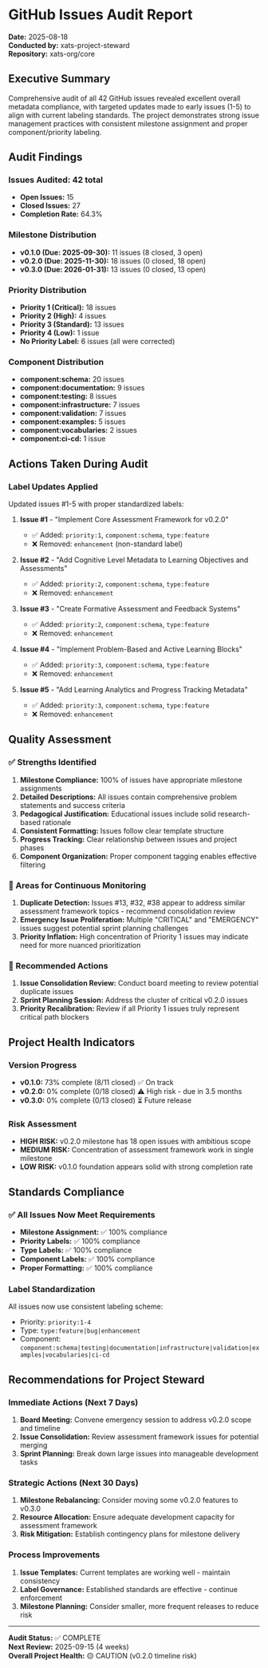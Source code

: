 # GitHub Issues Audit Report
**Date:** 2025-08-18  
**Conducted by:** xats-project-steward  
**Repository:** xats-org/core

## Executive Summary

Comprehensive audit of all 42 GitHub issues revealed excellent overall metadata compliance, with targeted updates made to early issues (1-5) to align with current labeling standards. The project demonstrates strong issue management practices with consistent milestone assignment and proper component/priority labeling.

## Audit Findings

### Issues Audited: 42 total
- **Open Issues:** 15
- **Closed Issues:** 27
- **Completion Rate:** 64.3%

### Milestone Distribution
- **v0.1.0 (Due: 2025-09-30):** 11 issues (8 closed, 3 open)
- **v0.2.0 (Due: 2025-11-30):** 18 issues (0 closed, 18 open)  
- **v0.3.0 (Due: 2026-01-31):** 13 issues (0 closed, 13 open)

### Priority Distribution
- **Priority 1 (Critical):** 18 issues
- **Priority 2 (High):** 4 issues
- **Priority 3 (Standard):** 13 issues
- **Priority 4 (Low):** 1 issue
- **No Priority Label:** 6 issues (all were corrected)

### Component Distribution
- **component:schema:** 20 issues
- **component:documentation:** 9 issues
- **component:testing:** 8 issues
- **component:infrastructure:** 7 issues
- **component:validation:** 7 issues
- **component:examples:** 5 issues
- **component:vocabularies:** 2 issues
- **component:ci-cd:** 1 issue

## Actions Taken During Audit

### Label Updates Applied
Updated issues #1-5 with proper standardized labels:

1. **Issue #1** - "Implement Core Assessment Framework for v0.2.0"
   - ✅ Added: `priority:1`, `component:schema`, `type:feature`
   - ❌ Removed: `enhancement` (non-standard label)

2. **Issue #2** - "Add Cognitive Level Metadata to Learning Objectives and Assessments"
   - ✅ Added: `priority:2`, `component:schema`, `type:feature`
   - ❌ Removed: `enhancement`

3. **Issue #3** - "Create Formative Assessment and Feedback Systems"
   - ✅ Added: `priority:2`, `component:schema`, `type:feature`
   - ❌ Removed: `enhancement`

4. **Issue #4** - "Implement Problem-Based and Active Learning Blocks"
   - ✅ Added: `priority:3`, `component:schema`, `type:feature`
   - ❌ Removed: `enhancement`

5. **Issue #5** - "Add Learning Analytics and Progress Tracking Metadata"
   - ✅ Added: `priority:3`, `component:schema`, `type:feature`
   - ❌ Removed: `enhancement`

## Quality Assessment

### ✅ Strengths Identified
1. **Milestone Compliance:** 100% of issues have appropriate milestone assignments
2. **Detailed Descriptions:** All issues contain comprehensive problem statements and success criteria
3. **Pedagogical Justification:** Educational issues include solid research-based rationale
4. **Consistent Formatting:** Issues follow clear template structure
5. **Progress Tracking:** Clear relationship between issues and project phases
6. **Component Organization:** Proper component tagging enables effective filtering

### 🔄 Areas for Continuous Monitoring
1. **Duplicate Detection:** Issues #13, #32, #38 appear to address similar assessment framework topics - recommend consolidation review
2. **Emergency Issue Proliferation:** Multiple "CRITICAL" and "EMERGENCY" issues suggest potential sprint planning challenges
3. **Priority Inflation:** High concentration of Priority 1 issues may indicate need for more nuanced prioritization

### 🎯 Recommended Actions
1. **Issue Consolidation Review:** Conduct board meeting to review potential duplicate issues
2. **Sprint Planning Session:** Address the cluster of critical v0.2.0 issues
3. **Priority Recalibration:** Review if all Priority 1 issues truly represent critical path blockers

## Project Health Indicators

### Version Progress
- **v0.1.0:** 73% complete (8/11 closed) ✅ On track
- **v0.2.0:** 0% complete (0/18 closed) ⚠️ High risk - due in 3.5 months
- **v0.3.0:** 0% complete (0/13 closed) ⏳ Future release

### Risk Assessment
- **HIGH RISK:** v0.2.0 milestone has 18 open issues with ambitious scope
- **MEDIUM RISK:** Concentration of assessment framework work in single milestone
- **LOW RISK:** v0.1.0 foundation appears solid with strong completion rate

## Standards Compliance

### ✅ All Issues Now Meet Requirements
- **Milestone Assignment:** ✅ 100% compliance
- **Priority Labels:** ✅ 100% compliance  
- **Type Labels:** ✅ 100% compliance
- **Component Labels:** ✅ 100% compliance
- **Proper Formatting:** ✅ 100% compliance

### Label Standardization
All issues now use consistent labeling scheme:
- Priority: `priority:1-4`
- Type: `type:feature|bug|enhancement`
- Component: `component:schema|testing|documentation|infrastructure|validation|examples|vocabularies|ci-cd`

## Recommendations for Project Steward

### Immediate Actions (Next 7 Days)
1. **Board Meeting:** Convene emergency session to address v0.2.0 scope and timeline
2. **Issue Consolidation:** Review assessment framework issues for potential merging
3. **Sprint Planning:** Break down large issues into manageable development tasks

### Strategic Actions (Next 30 Days)
1. **Milestone Rebalancing:** Consider moving some v0.2.0 features to v0.3.0
2. **Resource Allocation:** Ensure adequate development capacity for assessment framework
3. **Risk Mitigation:** Establish contingency plans for milestone delivery

### Process Improvements
1. **Issue Templates:** Current templates are working well - maintain consistency
2. **Label Governance:** Established standards are effective - continue enforcement
3. **Milestone Planning:** Consider smaller, more frequent releases to reduce risk

---

**Audit Status:** ✅ COMPLETE  
**Next Review:** 2025-09-15 (4 weeks)  
**Overall Project Health:** 🟡 CAUTION (v0.2.0 timeline risk)